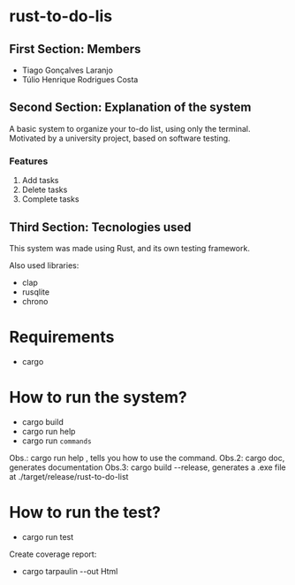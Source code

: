 # rust-to-do-lis

## First Section: Members

- Tiago Gonçalves Laranjo
- Túlio Henrique Rodrigues Costa

## Second Section: Explanation of the system

A basic system to organize your to-do list, using only the terminal. Motivated by a university project, based on software testing.

### Features

1. Add tasks
2. Delete tasks
3. Complete tasks

## Third Section: Tecnologies used

This system was made using Rust, and its own testing framework.

Also used libraries:

- clap
- rusqlite
- chrono

# Requirements

- cargo

# How to run the system?

- cargo build
- cargo run help
- cargo run `commands`

Obs.: cargo run help <command-name>, tells you how to use the command.
Obs.2: cargo doc, generates documentation
Obs.3: cargo build --release, generates a .exe file at ./target/release/rust-to-do-list

# How to run the test?

- cargo run test

Create coverage report:

- cargo tarpaulin --out Html